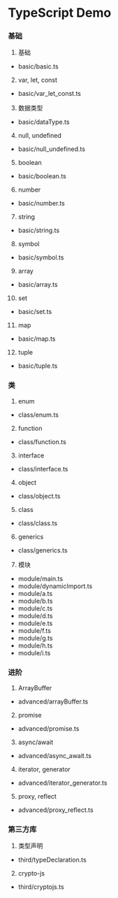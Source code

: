 ﻿# TypeScript Demo


### 基础
1. 基础
- basic/basic.ts
2. var, let, const
- basic/var_let_const.ts
3. 数据类型
- basic/dataType.ts
4. null, undefined
- basic/null_undefined.ts
5. boolean
- basic/boolean.ts
6. number
- basic/number.ts
7. string
- basic/string.ts
8. symbol
- basic/symbol.ts
9. array
- basic/array.ts
10. set
- basic/set.ts
11. map
- basic/map.ts
12. tuple
- basic/tuple.ts

### 类
1. enum
- class/enum.ts
2. function
- class/function.ts
3. interface
- class/interface.ts
4. object
- class/object.ts
5. class
- class/class.ts
6. generics
- class/generics.ts
7. 模块
- module/main.ts
- module/dynamicImport.ts
- module/a.ts
- module/b.ts
- module/c.ts
- module/d.ts
- module/e.ts
- module/f.ts
- module/g.ts
- module/h.ts
- module/i.ts

### 进阶
1. ArrayBuffer
- advanced/arrayBuffer.ts
2. promise
- advanced/promise.ts
3. async/await
- advanced/async_await.ts
4. iterator, generator
- advanced/iterator_generator.ts
5. proxy, reflect
- advanced/proxy_reflect.ts

### 第三方库
1. 类型声明
- third/typeDeclaration.ts
2. crypto-js
- third/cryptojs.ts